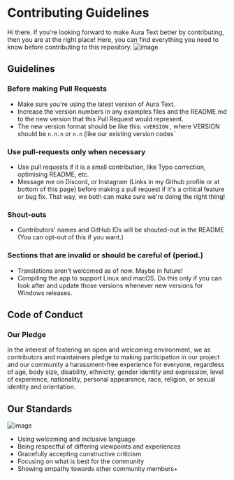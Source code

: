 # Contributing Guidelines

Hi there. If you're looking forward to make Aura Text better by contributing, then you are at the right place! Here, you can find everything you need to know before contributing to this repository.
![image](https://user-images.githubusercontent.com/109947257/218261968-27891122-ab40-42d6-970a-d766d0e7f00d.png)

## Guidelines

### Before making Pull Requests

- Make sure you're using the latest version of Aura Text.
- Increase the version numbers in any examples files and the README.md to the new version that this Pull Request would represent.
- The new version format should be like this: `vVERSION` , where VERSION should be `n.n.n` or `n.n` (like our existing version codes`

### Use pull-requests only when necessary 
- Use pull requests if it is a small contribution, like Typo correction, optimising README, etc.
- Message me on Discord, or Instagram (Links in my Github profile or at bottom of this page) before making a pull request if it's a critical feature or bug fix. That way, we both can make sure we're doing the right thing!

### Shout-outs
- Contributors' names and GitHub IDs will be shouted-out in the README (You can opt-out of this if you want.)

### Sections that are invalid or should be careful of (period.)
- Translations aren't welcomed as of now. Maybe in future!
- Compiling the app to support Linux and macOS. Do this only if you can look after and update those versions whenever new versions for Windows releases.

## Code of Conduct

### Our Pledge

In the interest of fostering an open and welcoming environment, we as contributors and maintainers pledge to making participation in our project and our community a harassment-free experience for everyone, regardless of age, body size, disability, ethnicity, gender identity and expression, level of experience, nationality, personal appearance, race, religion, or sexual identity and orientation.

## Our Standards

![image](https://user-images.githubusercontent.com/109947257/218262796-6618c798-bfb7-4ae7-9a65-cf060a1f963b.png)

- Using welcoming and inclusive language
- Being respectful of differing viewpoints and experiences
- Gracefully accepting constructive criticism
- Focusing on what is best for the community
- Showing empathy towards other community members+
